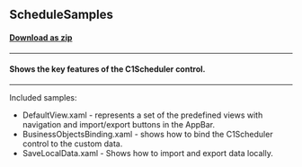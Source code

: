 ## ScheduleSamples
#### [Download as zip](https://downgit.github.io/#/home?url=https://github.com/GrapeCity/ComponentOne-UWP-Samples/tree/master/\C1.UWP.Schedule\VB\ScheduleSamples)
____
#### Shows the key features of the C1Scheduler control.
____
Included samples:


* DefaultView.xaml - represents a set of the predefined views with navigation and import/export buttons in the AppBar.
* BusinessObjectsBinding.xaml - shows how to bind the C1Scheduler control to the custom data.
* SaveLocalData.xaml - Shows how to import and export data locally.
